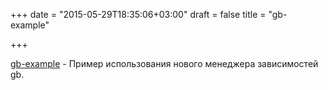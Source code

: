 +++
date = "2015-05-29T18:35:06+03:00"
draft = false
title = "gb-example"

+++

<p><a href="https://github.com/fatih/gb-example">gb-example</a> -&nbsp;Пример использования нового менеджера зависимостей gb.</p>

